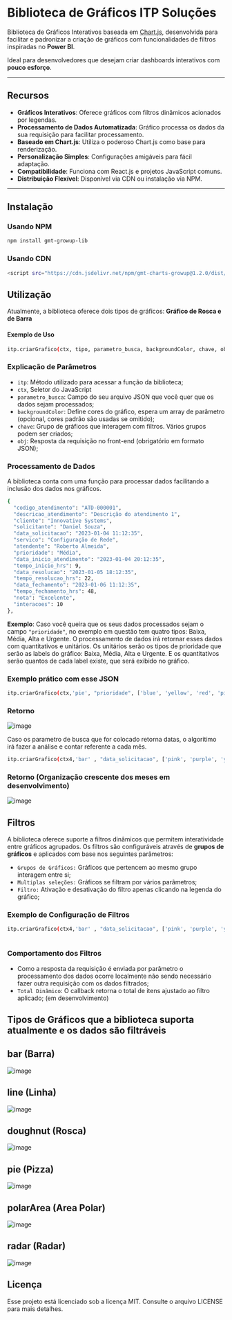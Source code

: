 # Biblioteca de Gráficos ITP Soluções

Biblioteca de Gráficos Interativos baseada em [Chart.js](https://www.chartjs.org/), desenvolvida para facilitar e padronizar a criação de gráficos com funcionalidades de filtros inspiradas no **Power BI**.  

Ideal para desenvolvedores que desejam criar dashboards interativos com **pouco esforço**.

---

## Recursos

- **Gráficos Interativos**: Oferece gráficos com filtros dinâmicos acionados por legendas.
- **Processamento de Dados Automatizada**: Gráfico processa os dados da sua requisição para facilitar processamento.
- **Baseado em Chart.js**: Utiliza o poderoso Chart.js como base para renderização.
- **Personalização Simples**: Configurações amigáveis para fácil adaptação.
- **Compatibilidade**: Funciona com React.js e projetos JavaScript comuns.
- **Distribuição Flexível**: Disponível via CDN ou instalação via NPM.

---

## Instalação

### Usando NPM
```bash
npm install gmt-growup-lib
```

### Usando CDN
```bash
<script src="https://cdn.jsdelivr.net/npm/gmt-charts-growup@1.2.0/dist/index.umd.js" defer></script>
```

## Utilização
Atualmente, a biblioteca oferece dois tipos de gráficos: **Gráfico de Rosca e de Barra**

#### Exemplo de Uso
```bash
itp.criarGrafico(ctx, tipo, parametro_busca, backgroundColor, chave, obj)
```

### Explicação de Parâmetros
<ul>
  <li><code>itp</code>: Método utilizado para acessar a função da biblioteca;</li>
  <li><code>ctx</code>, Seletor do JavaScript</li>
  <li><code>parametro_busca</code>: Campo do seu arquivo JSON que você quer que os dados sejam processados;</li>
  <li><code>backgroundColor</code>: Define cores do gráfico, espera um array de parâmetro (opcional, cores padrão são usadas se omitido);</li>
  <li><code>chave</code>: Grupo de gráficos que interagem com filtros. Vários grupos podem ser criados;</li>
  <li><code>obj</code>: Resposta da requisição no front-end (obrigatório em formato JSON);</li>
</ul>

### Processamento de Dados
A biblioteca conta com uma função para processar dados facilitando a inclusão dos dados nos gráficos.
```bash
{
  "codigo_atendimento": "ATD-000001",
  "descricao_atendimento": "Descrição do atendimento 1",
  "cliente": "Innovative Systems",
  "solicitante": "Daniel Souza",
  "data_solicitacao": "2023-01-04 11:12:35",
  "servico": "Configuração de Rede",
  "atendente": "Roberto Almeida",
  "prioridade": "Média",
  "data_inicio_atendimento": "2023-01-04 20:12:35",
  "tempo_inicio_hrs": 9,
  "data_resolucao": "2023-01-05 18:12:35",
  "tempo_resolucao_hrs": 22,
  "data_fechamento": "2023-01-06 11:12:35",
  "tempo_fechamento_hrs": 48,
  "nota": "Excelente",
  "interacoes": 10
},
```
**Exemplo**: Caso você queira que os seus dados processados sejam o campo <code>"prioridade"</code>, no exemplo em questão tem quatro tipos: Baixa, Média, Alta e Urgente.
O processamento de dados irá retornar esses dados com quantitativos e unitários. Os unitários serão os tipos de prioridade que serão as labels do gráfico: Baixa, Média, Alta e Urgente.
E os quantitativos serão quantos de cada label existe, que será exibido no gráfico.

### Exemplo prático com esse JSON
```bash
itp.criarGrafico(ctx,'pie', "prioridade", ['blue', 'yellow', 'red', 'pink'], "grupo1", json)
```
### Retorno
![image](https://github.com/user-attachments/assets/d26d6fe7-557c-4af2-9537-c442b0e89acb)


Caso os parametro de busca que for colocado retorna datas, o algoritimo irá fazer a análise e contar referente a cada mês.
```bash
itp.criarGrafico(ctx4,'bar' , "data_solicitacao", ['pink', 'purple', 'yellow', 'green'], "grupo1", json)
```
### Retorno (Organização crescente dos meses em desenvolvimento)
![image](https://github.com/user-attachments/assets/4fb1c8ab-4b77-489e-905e-639021eece66)



## Filtros
A biblioteca oferece suporte a filtros dinâmicos que permitem interatividade entre gráficos agrupados.
Os filtros são configuráveis através de **grupos de gráficos** e aplicados com base nos seguintes parâmetros:
<ul>
  <li><code>Grupos de Gráficos:</code> Gráficos que pertencem ao mesmo grupo interagem entre si;</li>
  <li><code>Multiplas seleções:</code> Gráficos se filtram por vários parâmetros;</li>
  <li><code>Filtro:</code> Ativação e desativação do filtro apenas clicando na legenda do gráfico;</li>
</ul>

### Exemplo de Configuração de Filtros
```bash
itp.criarGrafico(ctx4,'bar' , "data_solicitacao", ['pink', 'purple', 'yellow', 'green'], "grupo1", json)
                                                                                    // Marca o grupo pertencente ao gráfico
```
### Comportamento dos Filtros
<ul>
  <li>Como a resposta da requisição é enviada por parâmetro o processamento dos dados ocorre localmente não sendo necessário fazer outra requisição com os dados filtrados;</li>
  <li><code>Total Dinâmico</code>: O callback retorna o total de itens ajustado ao filtro aplicado; (em desenvolvimento)</li> 
</ul>

## Tipos de Gráficos que a biblioteca suporta atualmente e os dados são filtráveis
## bar (Barra)
![image](https://github.com/user-attachments/assets/4fb1c8ab-4b77-489e-905e-639021eece66)

## line (Linha)
![image](https://github.com/user-attachments/assets/2324e8f5-1c41-4c85-98f3-d08ca0d6088b)

## doughnut (Rosca)
![image](https://github.com/user-attachments/assets/4ba3f866-7ad0-4cab-a892-fa7ace6f67dd)

## pie (Pizza)
![image](https://github.com/user-attachments/assets/d26d6fe7-557c-4af2-9537-c442b0e89acb)

## polarArea (Area Polar)
![image](https://github.com/user-attachments/assets/7002827a-45c4-46a1-af7b-40b4ac79a14a)

## radar (Radar)
![image](https://github.com/user-attachments/assets/942f4619-702e-47a8-84f1-e77f6e8492f9)

## Licença
Esse projeto está licenciado sob a licença MIT. Consulte o arquivo LICENSE para mais detalhes.
